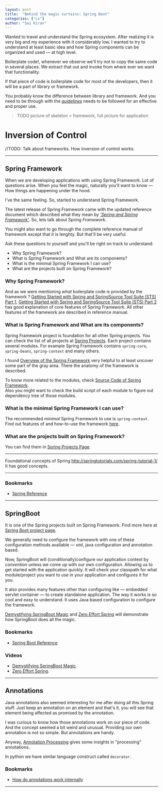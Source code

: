 ```yaml
---
layout: post
title:  "Behind the magic curtains: Spring Boot"
categories: ["cs"]
author: "Sai Kiran"
---
```


Wanted to travel and understand the Spring ecosystem. 
After realizing it is very big and my experience with it considerably low. 
I wanted to try to understand at least basic idea and how Spring components can be organized and used &mdash; at high level.
 

Boilerplate code!, whenever we observe we'll try not to copy the same code in several places. 
We extract that out and invoke from where ever we want that functionality. 

If that piece of code is boilerplate code for most of the developers, then it will be a part of library or framework.


You probably know the difference between library and framework. 
And you need to be through with the *[guidelines][GuidelinesPOST]* needs to be followed for an effective 
and proper use.

> TODO picture of skeleton > framework, full picture for application

# Inversion of Control
//TODO: Talk about frameworks. How inversion of control works.

---

## Spring Framework

When we are developing applications with using Spring Framework. 
Lot of questions arise. 
When you feel the magic, naturally you'll want to know &mdash; How things are happening under the hood.

I've the same feeling. So, started to understand Spring Framework.

The latest release of Spring Framework came with the updated reference document which described what they mean by [*'Spring and Spring Framework'*][Spring and Spring Framework].
So, lets talk about Spring *Framework*.

You might also want to go through the complete reference manual of framework except that it is lenghty. But that'll be very useful.

Ask these questions to yourself and you'll be right on track to understand:

- Why Spring Framework?
- What is Spring Framework and What are its components?
- What is the minimal Spring Framework I can use?
- What are the projects built on Spring Framework?

### Why Spring Framework?
And as we were mentioning *what* boilerplate code is provided by the framework ?
[Getting Started with Spring and SpringSource Tool Suite (STS) Part 1][SpringVideo1], 
[Getting Started with Spring and SpringSource Tool Suite (STS) Part 2][SpringVideo2]
has good explanation of core features of Spring Framework. All other features of the framework are described in reference manual.

### What is Spring Framework and What are its components?
Spring Framework project is foundation for all other Spring projects. 
You can check the list of all projects at [Spring Projects][Spring Projects]. 
Each project contains several modules. 
For example Spring Framework contains `spring-core`, `spring-beans`, `spring-context` and many others.

I found [Overview of the Spring Framework][Framework Modules] very helpful to at least uncover some part of the gray area.
There the anatomy of the framework is described. 
 
To know more related to the modules, check [Source Code of Spring Framework][Source Code of Spring Framework].  
Also you might want to check the build script of each module to figure out dependency tree of those modules.

### What is the minimal Spring Framework I can use?
The recommended *minimal* Spring Framework to use is `spring-context`. 
Find out features of and how-to-use the framework [here][Spring Framework Project].

### What are the projects built on Spring Framework?
You can find them in [Spring Projects Page][Spring Projects].


----

Foundational concepts of Spring 
http://springtutorials.com/spring-tutorial-1/ It has good concepts.

----

### Bookmarks
- [Spring Reference][Spring Link 1]

---

## SpringBoot
It is one of the Spring projects built on Spring Framework. 
Find more here at [Spring Boot project page][Spring Boot project page].

We generally need to configure the framework with one of 
these configuration methods available &mdash; xml, java configuration and annotation based.


Now, SpringBoot will (conditionally)configure our application context by *convention* unless we come up with 
our own configuration. 
Allowing us to get started with the application quickly. 
It will check your classpath for what module/project you want to use 
in your application and configures it for you. 

It also provides many features other than configuring like &mdash; embedded servlet container &mdash; to create standalone application. 
The way it works is so cool and easy to understand. 
It uses Java based configuration to configure the framework. 

[Demystifying SpringBoot Magic][Demystifying SpringBoot Magic] and [Zero Effort Spring][Zero Effort Spring] will 
demonstrate how SpringBoot does all the magic. 


### Bookmarks
- [Spring Boot Reference][Springboot Link 1]

### Videos
- [Demystifying SpringBoot Magic][Demystifying SpringBoot Magic].
- [Zero Effort Spring][Zero Effort Spring].

---

## Annotations
Java annotations also seemed interesting for me after doing all this Spring stuff. 
Just keep an annotation on an element and that's it, you will see that element being affected as promised by the annotation. 

I was curious to know how those annotations work on our piece of code. 
And the concept seemed a bit weird and unusual. 
Providing our own annotation is not so simple. 
But annotations are handy.

Anyway, [Annotation Processing][Annotation Processing 101] gives some insights in "processing" annotations.

In python we have similar language construct called `decorator`. 

### Bookmarks
- [How do annotations work internally][How do annotations work internally]



[Annotation Processing 101]: http://hannesdorfmann.com/annotation-processing/annotationprocessing101
[How do annotations work internally]: https://stackoverflow.com/questions/18189980/how-do-annotations-work-internally

[Spring Link 1]: http://docs.spring.io/spring/docs/current/spring-framework-reference/htmlsingle/
[SpringOverView]: https://docs.spring.io/spring/docs/current/spring-framework-reference/html/overview.html
[Framework Modules]: https://docs.spring.io/spring/docs/4.3.9.RELEASE/spring-framework-reference/htmlsingle/#overview-modules
[Spring and Spring Framework]: https://docs.spring.io/spring/docs/5.0.x/spring-framework-reference/overview.html#what-we-mean-by-spring
[Source Code of Spring Framework]: https://github.com/spring-projects/spring-framework
[Spring Framework Project]: http://projects.spring.io/spring-framework/
[Spring Projects]: https://spring.io/projects
[SpringVideo1]: https://www.youtube.com/watch?v=kSITVsOUvLU
[SpringVideo2]: https://www.youtube.com/watch?v=u3axrmN-wrE
[Springboot Link 1]: http://docs.spring.io/spring-boot/docs/current/reference/htmlsingle/
[Spring Boot project page]: http://projects.spring.io/spring-boot/
[Demystifying SpringBoot Magic]: https://spring.io/blog/2016/12/14/spring-tips-demystifying-bootiful-magic
[Zero Effort Spring]: https://www.youtube.com/watch?v=cTPAKMIm_pM&list=PLgGXSWYM2FpOa_FTla-x5Wd10dpmgrRC4

------
[GuidelinesPOST]: http://saikiran.blog/cs/2017/04/15/the-guidelines-and-different-varieties-of-perceiving.html